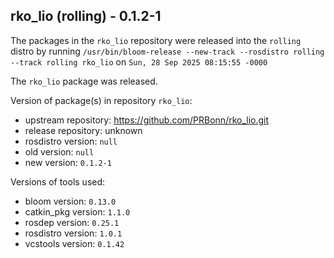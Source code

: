 ## rko_lio (rolling) - 0.1.2-1

The packages in the `rko_lio` repository were released into the `rolling` distro by running `/usr/bin/bloom-release --new-track --rosdistro rolling --track rolling rko_lio` on `Sun, 28 Sep 2025 08:15:55 -0000`

The `rko_lio` package was released.

Version of package(s) in repository `rko_lio`:

- upstream repository: https://github.com/PRBonn/rko_lio.git
- release repository: unknown
- rosdistro version: `null`
- old version: `null`
- new version: `0.1.2-1`

Versions of tools used:

- bloom version: `0.13.0`
- catkin_pkg version: `1.1.0`
- rosdep version: `0.25.1`
- rosdistro version: `1.0.1`
- vcstools version: `0.1.42`



